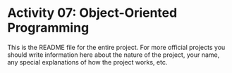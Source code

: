 # Activity 07: Object-Oriented Programming

This is the README file for the entire project. For more official projects you should write information here about the nature of the project, your name, any special explanations of how the project works, etc.
